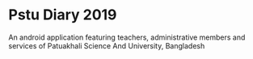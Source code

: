 # Pstu Diary 2019
An android application featuring teachers, administrative members and services of Patuakhali Science And University, Bangladesh
